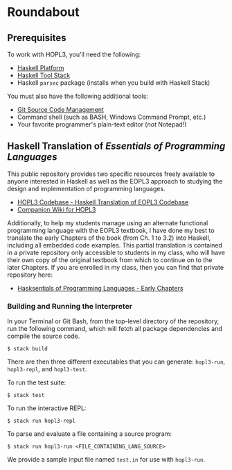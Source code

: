 # Roundabout


## Prerequisites

To work with HOPL3, you'll need the following:

 * [Haskell Platform](https://www.haskell.org/platform/)
 * [Haskell Tool Stack](https://docs.haskellstack.org/en/stable/README/)
 * Haskell `parsec` package (installs when you build with Haskell Stack)

You must also have the following additional tools:

 * [Git Source Code Management](http://git-scm.com/)
 * Command shell (such as BASH, Windows Command Prompt, etc.)
 * Your favorite programmer's plain-text editor (*not* Notepad!)

## Haskell Translation of _Essentials of Programming Languages_

This public repository provides two specific resources freely available
to anyone interested in Haskell as well as the EOPL3 approach to studying
the design and implementation of programming languages.

* [HOPL3 Codebase - Haskell Translation of EOPL3 Codebase](https://github.com/Marist-CMPT331L620F21/hopl3-code)
* [Companion Wiki for HOPL3](https://github.com/Marist-CMPT331L620F21/hopl3-code/wiki)

Additionally, to help my students manage using an alternate functional
programming language with the EOPL3 textbook, I have done my best to
translate the early Chapters of the book (from Ch. 1 to 3.2) into Haskell,
including all embedded code examples. This partial translation is contained
in a private repository only accessible to students in my class, who will
have their own copy of the original textbook from which to continue on to
the later Chapters. If you are enrolled in my class, then you can find
that private repository here:

* [Hasksentials of Programming Languages - Early Chapters](https://github.com/Marist-CMPT331L620F21/hopl3-book)

### Building and Running the Interpreter

In your Terminal or Git Bash, from the top-level directory of the repository,
run the following command, which will fetch all package dependencies and
compile the source code.

    $ stack build

There are then three different executables that you can generate: `hopl3-run`,
`hopl3-repl`, and `hopl3-test`.

To run the test suite:

    $ stack test

To run the interactive REPL:

    $ stack run hopl3-repl

To parse and evaluate a file containing a source program:

    $ stack run hopl3-run <FILE_CONTAINING_LANG_SOURCE>

We provide a sample input file named `test.in` for use with `hopl3-run`.
